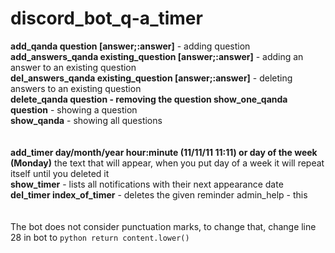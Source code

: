 # discord_bot_q-a_timer

**add_qanda question [answer;:answer]** - adding question <br>
**add_answers_qanda existing_question [answer;:answer]** - adding an answer to an existing question  <br>
**del_answers_qanda existing_question [answer;:answer]** - deleting answers to an existing question   <br>
**delete_qanda question - removing the question show_one_qanda question** - showing a question   <br>
**show_qanda** - showing all questions  <br>
  <br>  <br>
**add_timer day/month/year hour:minute (11/11/11 11:11) or day of the week (Monday)** the text that will appear,
              when you put day of a week it will repeat itself until you deleted it   <br>
**show_timer** - lists all notifications with their next appearance date   <br>
**del_timer index_of_timer** - deletes the given reminder admin_help - this  <br>
  <br>  <br>
The bot does not consider punctuation marks, to change that, change line 28 in bot to ```python return content.lower() ```  <br>
